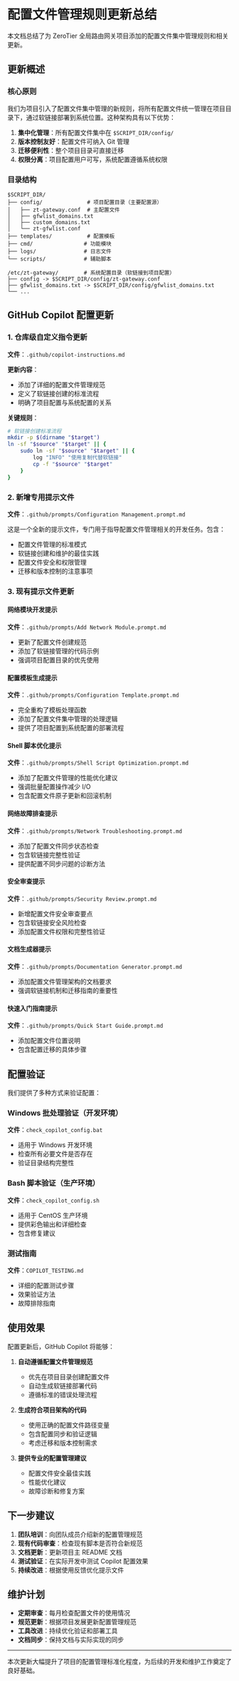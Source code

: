 # 配置文件管理规则更新总结

本文档总结了为 ZeroTier 全局路由网关项目添加的配置文件集中管理规则和相关更新。

## 更新概述

### 核心原则
我们为项目引入了配置文件集中管理的新规则，将所有配置文件统一管理在项目目录下，通过软链接部署到系统位置。这种架构具有以下优势：

1. **集中化管理**：所有配置文件集中在 `$SCRIPT_DIR/config/`
2. **版本控制友好**：配置文件可纳入 Git 管理
3. **迁移便利性**：整个项目目录可直接迁移
4. **权限分离**：项目配置用户可写，系统配置遵循系统权限

### 目录结构
```
$SCRIPT_DIR/
├── config/              # 项目配置目录（主要配置源）
│   ├── zt-gateway.conf  # 主配置文件
│   ├── gfwlist_domains.txt
│   ├── custom_domains.txt
│   └── zt-gfwlist.conf
├── templates/           # 配置模板
├── cmd/                # 功能模块
├── logs/               # 日志文件
└── scripts/            # 辅助脚本

/etc/zt-gateway/        # 系统配置目录（软链接到项目配置）
├── config -> $SCRIPT_DIR/config/zt-gateway.conf
├── gfwlist_domains.txt -> $SCRIPT_DIR/config/gfwlist_domains.txt
└── ...
```

## GitHub Copilot 配置更新

### 1. 仓库级自定义指令更新
**文件**：`.github/copilot-instructions.md`

**更新内容**：
- 添加了详细的配置文件管理规范
- 定义了软链接创建的标准流程
- 明确了项目配置与系统配置的关系

**关键规则**：
```bash
# 软链接创建标准流程
mkdir -p $(dirname "$target")
ln -sf "$source" "$target" || {
    sudo ln -sf "$source" "$target" || {
        log "INFO" "使用复制代替软链接"
        cp -f "$source" "$target"
    }
}
```

### 2. 新增专用提示文件
**文件**：`.github/prompts/Configuration Management.prompt.md`

这是一个全新的提示文件，专门用于指导配置文件管理相关的开发任务。包含：
- 配置文件管理的标准模式
- 软链接创建和维护的最佳实践
- 配置文件安全和权限管理
- 迁移和版本控制的注意事项

### 3. 现有提示文件更新

#### 网络模块开发提示
**文件**：`.github/prompts/Add Network Module.prompt.md`
- 更新了配置文件创建规范
- 添加了软链接管理的代码示例
- 强调项目配置目录的优先使用

#### 配置模板生成提示
**文件**：`.github/prompts/Configuration Template.prompt.md`
- 完全重构了模板处理函数
- 添加了配置文件集中管理的处理逻辑
- 提供了项目配置到系统配置的部署流程

#### Shell 脚本优化提示
**文件**：`.github/prompts/Shell Script Optimization.prompt.md`
- 添加了配置文件管理的性能优化建议
- 强调批量配置操作减少 I/O
- 包含配置文件原子更新和回滚机制

#### 网络故障排查提示
**文件**：`.github/prompts/Network Troubleshooting.prompt.md`
- 添加了配置文件同步状态检查
- 包含软链接完整性验证
- 提供配置不同步问题的诊断方法

#### 安全审查提示
**文件**：`.github/prompts/Security Review.prompt.md`
- 新增配置文件安全审查要点
- 包含软链接安全风险检查
- 添加配置文件权限和完整性验证

#### 文档生成器提示
**文件**：`.github/prompts/Documentation Generator.prompt.md`
- 添加配置文件管理架构的文档要求
- 强调软链接机制和迁移指南的重要性

#### 快速入门指南提示
**文件**：`.github/prompts/Quick Start Guide.prompt.md`
- 添加配置文件位置说明
- 包含配置迁移的具体步骤

## 配置验证

我们提供了多种方式来验证配置：

### Windows 批处理验证（开发环境）
**文件**：`check_copilot_config.bat`
- 适用于 Windows 开发环境
- 检查所有必要文件是否存在
- 验证目录结构完整性

### Bash 脚本验证（生产环境）
**文件**：`check_copilot_config.sh`
- 适用于 CentOS 生产环境
- 提供彩色输出和详细检查
- 包含修复建议

### 测试指南
**文件**：`COPILOT_TESTING.md`
- 详细的配置测试步骤
- 效果验证方法
- 故障排除指南

## 使用效果

配置更新后，GitHub Copilot 将能够：

1. **自动遵循配置文件管理规范**
   - 优先在项目目录创建配置文件
   - 自动生成软链接部署代码
   - 遵循标准的错误处理流程

2. **生成符合项目架构的代码**
   - 使用正确的配置文件路径变量
   - 包含配置同步和验证逻辑
   - 考虑迁移和版本控制需求

3. **提供专业的配置管理建议**
   - 配置文件安全最佳实践
   - 性能优化建议
   - 故障诊断和修复方案

## 下一步建议

1. **团队培训**：向团队成员介绍新的配置管理规范
2. **现有代码审查**：检查现有脚本是否符合新规范
3. **文档更新**：更新项目主 README 文档
4. **测试验证**：在实际开发中测试 Copilot 配置效果
5. **持续改进**：根据使用反馈优化提示文件

## 维护计划

- **定期审查**：每月检查配置文件的使用情况
- **规范更新**：根据项目发展更新配置管理规范
- **工具改进**：持续优化验证和部署工具
- **文档同步**：保持文档与实际实现的同步

---

本次更新大幅提升了项目的配置管理标准化程度，为后续的开发和维护工作奠定了良好基础。
